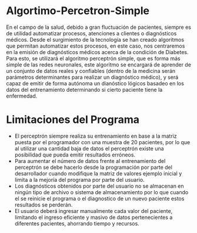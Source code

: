 # Algortimo-Percetron-Simple
En  el  campo  de  la  salud,  debido  a  gran  fluctuación  de  pacientes,  siempre  es  de  utilidad automatizar procesos, atenciones a clientes o diagnósticos médicos. Desde el surgimiento de la tecnología se han creado algoritmos que permitan automatizar estos procesos, en este caso, nos centraremos en la emisión de diagnósticos médicos acerca de la condición de Diabetes. Para esto, se utilizará el algoritmo perceptrón simple, que es forma más simple de las redes neuronales, este algoritmo se encargará de aprender de un conjunto de datos reales y confiables (dentro de la medicina serán parámetros determinantes para realizar un diagnóstico médico), y será capaz de emitir de forma autónoma un dianóstico lógicos basadeo en los datos del entrenamiento determinando si cierto paciente tiene la enfermedad.
# Limitaciones del Programa
- El  perceptrón  siempre  realiza  su  entrenamiento  en  base  a  la  matriz puesta  por  el programador con una muestra de 20 pacientes, por lo que al utilizar una cantidad baja de datos el perceptrón existe una posibilidad que pueda emitir resultados erróneos.
- Para aumentar el número de datos frente al entrenamiento del perceptrón se debe hacerlo desde la programación por parte del desarrollador cuando modifique la matriz de valores ejemplo inicial y limita a la mejoría del programa por parte del usuario.
- Los diagnósticos obtenidos por parte del usuario no se almacenan en ningún tipo de archivo o sistema de almacenamiento por lo que cuando el se reinicie el programa o el diagnostico de un nuevo paciente estos resultados se perderán.   
- El  usuario  deberá  ingresar  manualmente  cada  valor  del  paciente,  limitando  el  ingreso eficiente y  masivo de  datos  pertenecientes  a  diferentes  pacientes,  ahorrando  tiempo  y recursos.
